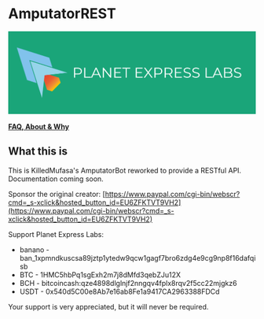 # AmputatorREST

![#PEXL](/branding/PEXL-banner.png)

**[FAQ, About & Why](https://www.reddit.com/r/AmputatorBot/comments/ehrq3z/why_did_i_build_amputatorbot/)**

## What this is

This is KilledMufasa's AmputatorBot reworked to provide a RESTful API. Documentation coming soon.

Sponsor the original creator: [https://www.paypal.com/cgi-bin/webscr?cmd=_s-xclick&hosted_button_id=EU6ZFKTVT9VH2](https://www.paypal.com/cgi-bin/webscr?cmd=_s-xclick&hosted_button_id=EU6ZFKTVT9VH2)

Support Planet Express Labs:  

- banano - ban_1xpmndkuscsa89jztp1ytedw9qcw1gagf7bro6zdg4e9cg9np8f16dafqisb
- BTC - 1HMC5hbPq1sgExh2m7j8dMfd3qebZJu12X
- BCH - bitcoincash:qze4898dlglnjf2nngqv4fplx8rqv2f5cc22mjgkz6
- USDT -  0x540d5C00e8Ab7e16ab8Fe1a9417CA2963388FDCd

Your support is very appreciated, but it will never be required.